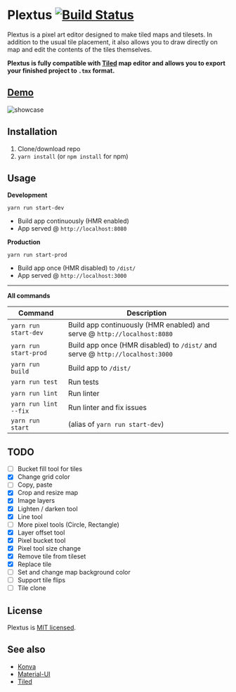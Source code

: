 # Plextus [![Build Status](https://travis-ci.com/praghus/plextus.svg?branch=main)](https://travis-ci.com/praghus/plextus)

Plextus is a pixel art editor designed to make tiled maps and tilesets. In addition to the usual tile placement, it also allows you to draw directly on map and edit the contents of the tiles themselves.

**Plextus is fully compatible with [Tiled](https://www.mapeditor.org/) map editor and allows you to export your finished project to `.tmx` format.**

## [Demo](https://praghus.github.io/plextus/)

![showcase](https://user-images.githubusercontent.com/5312169/126199565-7960b91f-c6d9-4fc0-939f-95c07061c791.gif)

## Installation

1. Clone/download repo
2. `yarn install` (or `npm install` for npm)

## Usage

**Development**

`yarn run start-dev`

-   Build app continuously (HMR enabled)
-   App served @ `http://localhost:8080`

**Production**

`yarn run start-prod`

-   Build app once (HMR disabled) to `/dist/`
-   App served @ `http://localhost:3000`

---

**All commands**

| Command               | Description                                                                   |
| --------------------- | ----------------------------------------------------------------------------- |
| `yarn run start-dev`  | Build app continuously (HMR enabled) and serve @ `http://localhost:8080`      |
| `yarn run start-prod` | Build app once (HMR disabled) to `/dist/` and serve @ `http://localhost:3000` |
| `yarn run build`      | Build app to `/dist/`                                                         |
| `yarn run test`       | Run tests                                                                     |
| `yarn run lint`       | Run linter                                                                    |
| `yarn run lint --fix` | Run linter and fix issues                                                     |
| `yarn run start`      | (alias of `yarn run start-dev`)                                               |

## TODO

-   [ ] Bucket fill tool for tiles
-   [x] Change grid color
-   [ ] Copy, paste
-   [x] Crop and resize map
-   [x] Image layers
-   [x] Lighten / darken tool
-   [x] Line tool
-   [ ] More pixel tools (Circle, Rectangle)
-   [x] Layer offset tool
-   [x] Pixel bucket tool
-   [x] Pixel tool size change
-   [x] Remove tile from tileset
-   [x] Replace tile
-   [ ] Set and change map background color
-   [ ] Support tile flips
-   [ ] Tile clone

## License

Plextus is [MIT licensed](./LICENSE).

## See also

-   [Konva](https://konvajs.org/)
-   [Material-UI](https://material-ui.com/)
-   [Tiled](https://www.mapeditor.org/)
